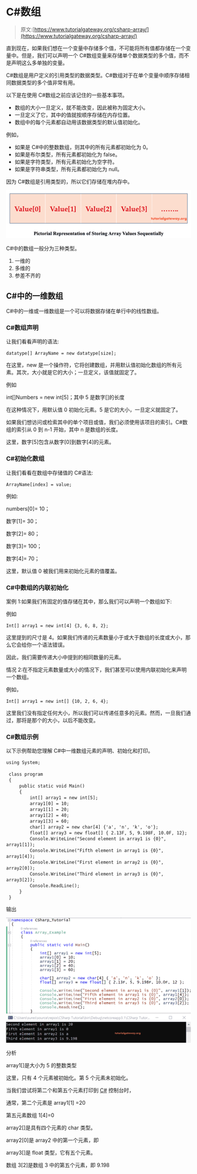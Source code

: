 # C#数组

> 原文:[https://www.tutorialgateway.org/csharp-array/](https://www.tutorialgateway.org/csharp-array/)

直到现在，如果我们想在一个变量中存储多个值，不可能将所有值都存储在一个变量中。但是，我们可以声明一个 C#数组变量来存储单个数据类型的多个值，而不是声明这么多单独的变量。

C#数组是用户定义的引用类型的数据类型。C#数组对于在单个变量中顺序存储相同数据类型的多个值非常有用。

以下是在使用 C#数组之前应该记住的一些基本事项。

*   数组的大小一旦定义，就不能改变，因此被称为固定大小。
*   一旦定义了它，其中的值就按顺序存储在内存位置。
*   数组中的每个元素都自动用该数据类型的默认值初始化。

例如，

*   如果是 C#中的整数数组，则其中的所有元素都初始化为 0。
*   如果是布尔类型，所有元素都初始化为 false。
*   如果是字符类型，所有元素初始化为空字符。
*   如果是字符串类型，所有元素都初始化为 null。

因为 C#数组是引用类型的，所以它们存储在堆内存中。

![C# Arrays 2](img/efec08b09e0b47e9e55d7bba96188067.png)

C#中的数组一般分为三种类型。

1.  一维的
2.  多维的
3.  参差不齐的

## C#中的一维数组

C#中的一维或一维数组是一个可以将数据存储在单行中的线性数组。

### C#数组声明

让我们看看声明的语法:

```
datatype[] ArrayName = new datatype[size];
```

在这里，new 是一个操作符，它将创建数组，并用默认值初始化数组的所有元素。其次，大小就是它的大小；一旦定义，该值就固定了。

例如

int[]Numbers = new int[5]；其中 5 是数字[]的长度

在这种情况下，用默认值 0 初始化元素。5 是它的大小，一旦定义就固定了。

如果我们想访问或检索其中的单个项目或值，我们必须使用该项目的索引。C#数组的索引从 0 到 n-1 开始，其中 n 是数组的长度。

这里，数字[5]包含从数字[0]到数字[4]的元素。

### C#初始化数组

让我们看看在数组中存储值的 C#语法:

```
ArrayName[index] = value;
```

例如:

numbers[0]= 10；

数字[1]= 30；

数字[2]= 80；

数字[3]= 100；

数字[4]= 70；

这里，默认值 0 被我们用来初始化元素的值覆盖。

### C#中数组的内联初始化

案例 1:如果我们有固定的值存储在其中，那么我们可以声明一个数组如下:

例如

```
Int[] array1 = new int[4] {3, 6, 8, 2};
```

这里提到的尺寸是 4。如果我们传递的元素数量小于或大于数组的长度或大小，那么它会给你一个语法错误。

因此，我们需要传递大小中提到的相同数量的元素。

情况 2:在不指定元素数量或大小的情况下，我们甚至可以使用内联初始化来声明一个数组。

例如，

```
Int[] array1 = new int[] {10, 2, 6, 4};
```

这里我们没有指定任何大小，所以我们可以传递任意多的元素。然而，一旦我们通过，那将是那个的大小，以后不能改变。

### C#数组示例

以下示例帮助您理解 C#中一维数组元素的声明、初始化和打印。

```
using System;

 class program
 {
     public static void Main()
     {
         int[] array1 = new int[5];
         array1[0] = 10;
         array1[1] = 20;
         array1[2] = 40;
         array1[3] = 60;
         char[] array2 = new char[4] {'a', 'n', 'k', 'o'};
         float[] array3 = new float[] { 2.13F, 5, 9.198F, 10.0F, 12};
         Console.WriteLine("Second element in array1 is {0}", array1[1]);
         Console.WriteLine("Fifth element in array1 is {0}", array1[4]);
         Console.WriteLine("First element in array2 is {0}", array2[0]);
         Console.WriteLine("Third element in array3 is {0}", array3[2]);
         Console.ReadLine();
     }
 }
```

输出

![C# Array Example 1](img/f41ac797d03fadd5e0e418f1a90aa05d.png)

分析

array1[]是大小为 5 的整数类型

这里，只有 4 个元素被初始化。第 5 个元素未初始化。

当我们尝试将第二个和第五个元素打印到 [C#](https://www.tutorialgateway.org/csharp-tutorial/) 控制台时，

通常，第二个元素是 array1[1] =20

第五元素数组 1[4]=0

array2[]是具有四个元素的 char 类型。

array2[0]是 array2 中的第一个元素，即

array3[]是 float 类型，它有五个元素。

数组 3[2]是数组 3 中的第五个元素，即 9.198